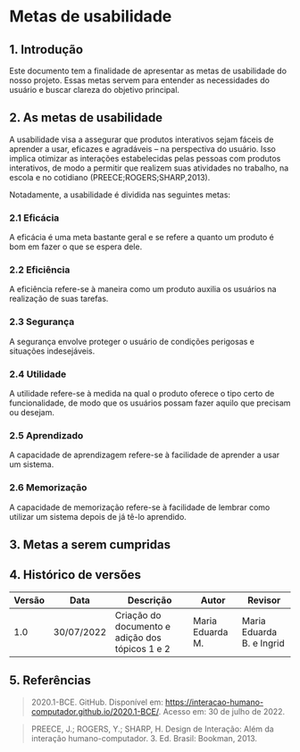 # Metas de usabilidade 

## 1. Introdução
Este documento tem a finalidade de apresentar as metas de usabilidade do nosso projeto. Essas metas servem para entender as necessidades do usuário e buscar clareza do objetivo principal. 

## 2. As metas de usabilidade 
A usabilidade visa a assegurar que produtos interativos sejam fáceis de aprender a usar, eficazes e agradáveis – na perspectiva do usuário. Isso implica otimizar as interações estabelecidas pelas pessoas com produtos interativos, de modo a permitir que realizem suas atividades no trabalho, na escola e no cotidiano (PREECE;ROGERS;SHARP,2013).

Notadamente, a usabilidade é dividida nas seguintes metas:

### 2.1 Eficácia
A eficácia é uma meta bastante geral e se refere a quanto um produto é bom em fazer o
que se espera dele.

### 2.2 Eficiência
A eficiência refere-se à maneira como um produto auxilia os usuários na realização de
suas tarefas. 

### 2.3 Segurança
A segurança envolve proteger o usuário de condições perigosas e situações indesejáveis.

### 2.4 Utilidade
A utilidade refere-se à medida na qual o produto oferece o tipo certo de funcionalidade,
de modo que os usuários possam fazer aquilo que precisam ou desejam.

### 2.5 Aprendizado
A capacidade de aprendizagem refere-se à facilidade de aprender a usar um sistema.

### 2.6 Memorização
A capacidade de memorização refere-se à facilidade de lembrar como utilizar um sistema depois de já tê-lo aprendido.

## 3. Metas a serem cumpridas 

## 4. Histórico de versões

| Versão | Data       | Descrição             | Autor           | Revisor |
| ------ | ---------- | --------------------- | ------------    |---------|
| 1.0 | 30/07/2022 | Criação do documento e adição dos tópicos 1 e 2  | Maria Eduarda M. | Maria Eduarda B. e Ingrid |

## 5. Referências 
>2020.1-BCE. GitHub. Disponível em: https://interacao-humano-computador.github.io/2020.1-BCE/. Acesso em: 30 de julho de 2022.

> PREECE, J.; ROGERS, Y.; SHARP, H. Design de Interação: Além da interação humano-computador. 3. Ed. Brasil: Bookman, 2013.
